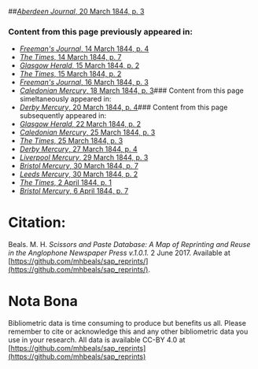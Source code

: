 ##[*Aberdeen Journal*, 20 March 1844, p. 3](https://mhbeals.github.io/sap_html/Aberdeen-Journal/Aberdeen-Journal-20-March-1844-p-3)

### Content from this page previously appeared in:
+ [*Freeman's Journal*, 14 March 1844, p. 4](https://mhbeals.github.io/sap_html/Freeman's-Journal/Freeman's-Journal-14-March-1844-p-4)
+ [*The Times*, 14 March 1844, p. 7](https://mhbeals.github.io/sap_html/The-Times/The-Times-14-March-1844-p-7)
+ [*Glasgow Herald*, 15 March 1844, p. 2](https://mhbeals.github.io/sap_html/Glasgow-Herald/Glasgow-Herald-15-March-1844-p-2)
+ [*The Times*, 15 March 1844, p. 2](https://mhbeals.github.io/sap_html/The-Times/The-Times-15-March-1844-p-2)
+ [*Freeman's Journal*, 16 March 1844, p. 3](https://mhbeals.github.io/sap_html/Freeman's-Journal/Freeman's-Journal-16-March-1844-p-3)
+ [*Caledonian Mercury*, 18 March 1844, p. 3](https://mhbeals.github.io/sap_html/Caledonian-Mercury/Caledonian-Mercury-18-March-1844-p-3)### Content from this page simeltaneously appeared in:
+ [*Derby Mercury*, 20 March 1844, p. 4](https://mhbeals.github.io/sap_html/Derby-Mercury/Derby-Mercury-20-March-1844-p-4)### Content from this page subsequently appeared in:
+ [*Glasgow Herald*, 22 March 1844, p. 2](https://mhbeals.github.io/sap_html/Glasgow-Herald/Glasgow-Herald-22-March-1844-p-2)
+ [*Caledonian Mercury*, 25 March 1844, p. 3](https://mhbeals.github.io/sap_html/Caledonian-Mercury/Caledonian-Mercury-25-March-1844-p-3)
+ [*The Times*, 25 March 1844, p. 3](https://mhbeals.github.io/sap_html/The-Times/The-Times-25-March-1844-p-3)
+ [*Derby Mercury*, 27 March 1844, p. 4](https://mhbeals.github.io/sap_html/Derby-Mercury/Derby-Mercury-27-March-1844-p-4)
+ [*Liverpool Mercury*, 29 March 1844, p. 3](https://mhbeals.github.io/sap_html/Liverpool-Mercury/Liverpool-Mercury-29-March-1844-p-3)
+ [*Bristol Mercury*, 30 March 1844, p. 7](https://mhbeals.github.io/sap_html/Bristol-Mercury/Bristol-Mercury-30-March-1844-p-7)
+ [*Leeds Mercury*, 30 March 1844, p. 2](https://mhbeals.github.io/sap_html/Leeds-Mercury/Leeds-Mercury-30-March-1844-p-2)
+ [*The Times*, 2 April 1844, p. 1](https://mhbeals.github.io/sap_html/The-Times/The-Times-2-April-1844-p-1)
+ [*Bristol Mercury*, 6 April 1844, p. 7](https://mhbeals.github.io/sap_html/Bristol-Mercury/Bristol-Mercury-6-April-1844-p-7)
                    
# Citation: 

Beals. M. H. *Scissors and Paste Database: A Map of Reprinting and Reuse in the Anglophone Newspaper Press v.1.0.1.* 2 June 2017. Available at [https://github.com/mhbeals/sap_reprints/](https://github.com/mhbeals/sap_reprints/). 
                    
# Nota Bona

Bibliometric data is time consuming to produce but benefits us all. Please remember to cite or acknowledge this and any other bibliometric data you use in your research. All data is available CC-BY 4.0 at [https://github.com/mhbeals/sap_reprints](https://github.com/mhbeals/sap_reprints)